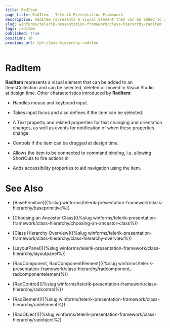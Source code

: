 ```yaml
---
title: RadItem
page_title: RadItem - Telerik Presentation Framework
description: RadItem represents a visual element that can be added to an ItemsCollection and can be selected, deleted or moved in Visual Studio at design time.
slug: winforms/telerik-presentation-framework/class-hierarchy/raditem
tags: raditem
published: True
position: 10
previous_url: tpf-class-hierarchy-raditem
---
```


# RadItem

__RadItem__ represents a visual element that can be added to an ItemsCollection and can be selected, deleted or moved in Visual Studio at design time. Other characteristics introduced by __RadItem__:

* Handles mouse and keyboard input.

* Takes input focus and also defines if the item can be selected.

* A Text property and related properties for text changing and orientation changes, as well as events for notification of when these properties change.

* Controls if the item can be dragged at design time.

* Allows the item to be connected to command binding, i.e. allowing ShortCuts to fire actions in

* Adds accessibility properties to aid navigation using the item.

# See Also
* [BasePrimitive]({%slug winforms/telerik-presentation-framework/class-hierarchy/baseprimitive%})

* [Choosing an Ancestor Class]({%slug winforms/telerik-presentation-framework/class-hierarchy/choosing-an-ancestor-class%})

* [Class Hierarchy Overview]({%slug winforms/telerik-presentation-framework/class-hierarchy/class-hierarchy-overview%})

* [LayoutPanel]({%slug winforms/telerik-presentation-framework/class-hierarchy/layoutpanel%})

* [RadComponent, RadComponentElement]({%slug winforms/telerik-presentation-framework/class-hierarchy/radcomponent,-radcomponentelement%})

* [RadControl]({%slug winforms/telerik-presentation-framework/class-hierarchy/radcontrol%})

* [RadElement]({%slug winforms/telerik-presentation-framework/class-hierarchy/radelement%})

* [RadObject]({%slug winforms/telerik-presentation-framework/class-hierarchy/radobject%})

